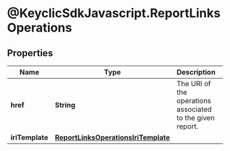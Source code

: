# @KeyclicSdkJavascript.ReportLinksOperations

## Properties
Name | Type | Description | Notes
------------ | ------------- | ------------- | -------------
**href** | **String** | The URI of the operations associated to the given report. | [optional] 
**iriTemplate** | [**ReportLinksOperationsIriTemplate**](ReportLinksOperationsIriTemplate.md) |  | [optional] 


